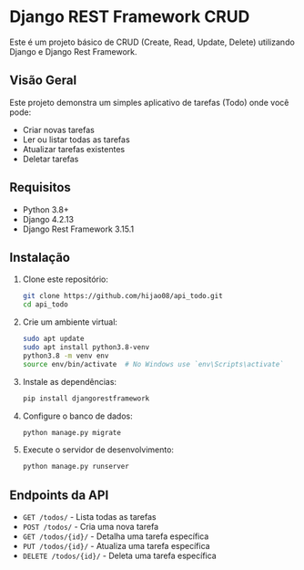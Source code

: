 # Django REST Framework CRUD

Este é um projeto básico de CRUD (Create, Read, Update, Delete) utilizando Django e Django Rest Framework.

## Visão Geral

Este projeto demonstra um simples aplicativo de tarefas (Todo) onde você pode:
- Criar novas tarefas
- Ler ou listar todas as tarefas
- Atualizar tarefas existentes
- Deletar tarefas

## Requisitos

- Python 3.8+
- Django 4.2.13
- Django Rest Framework 3.15.1

## Instalação

1. Clone este repositório:

    ```bash
    git clone https://github.com/hijao08/api_todo.git
    cd api_todo
    ```

2. Crie um ambiente virtual:
   
     ```bash
    sudo apt update
    sudo apt install python3.8-venv
    python3.8 -m venv env
    source env/bin/activate  # No Windows use `env\Scripts\activate`
    ```

4. Instale as dependências:

    ```bash
    pip install djangorestframework
    ```

5. Configure o banco de dados:

    ```bash
    python manage.py migrate
    ```

6. Execute o servidor de desenvolvimento:

    ```bash
    python manage.py runserver
    ```

## Endpoints da API

- `GET /todos/` - Lista todas as tarefas
- `POST /todos/` - Cria uma nova tarefa
- `GET /todos/{id}/` - Detalha uma tarefa específica
- `PUT /todos/{id}/` - Atualiza uma tarefa específica
- `DELETE /todos/{id}/` - Deleta uma tarefa específica

